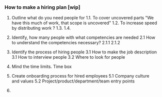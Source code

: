 ### How to make a hiring plan [wip]


1. Outline what do you need people for
1.1. To cover uncovered parts "We have this much of work, that scope is uncovered"
1.2. To increase speed by distributing work ?
1.3.
1.4.
2. Identify, how many people with what competencies are needed
2.1 How to understand the competencies necessary?
2.1.1
2.1.2

3. Identify the process of hiring people
3.1 How to make the job description
3.1 How to interview people
3.2 Where to look for people

4. Mind the time limits. Time box

5. Create onboarding process for hired employees
5.1 Company culture and values
5.2 Project/product/department/team entry points


6. 